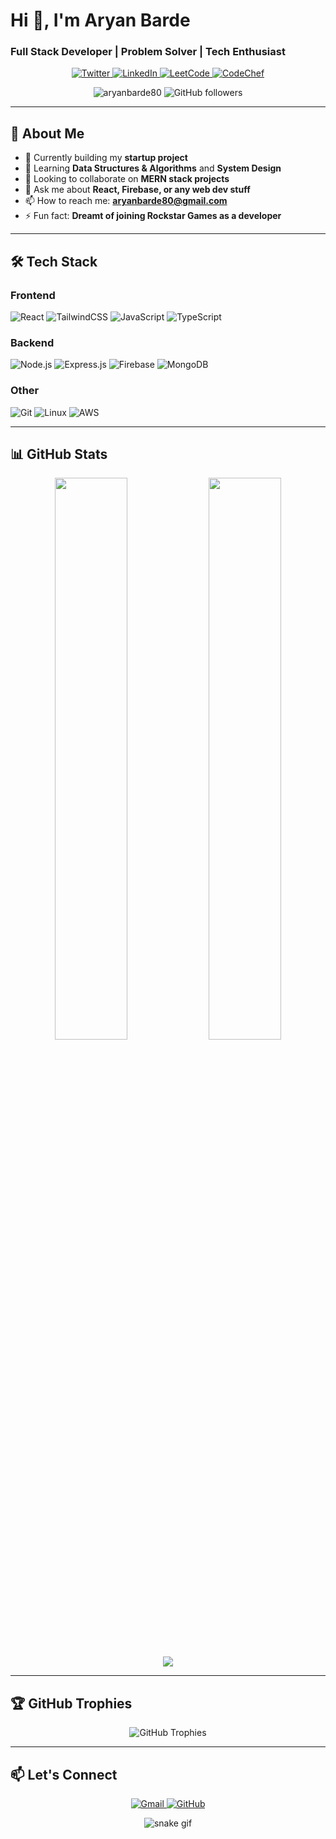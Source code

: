 # Hi 👋, I'm Aryan Barde
### Full Stack Developer | Problem Solver | Tech Enthusiast

<p align="center">
  <a href="https://twitter.com/aryan62505" target="_blank">
    <img src="https://img.shields.io/badge/Twitter-1DA1F2?style=for-the-badge&logo=twitter&logoColor=white" alt="Twitter"/>
  </a>
  <a href="https://linkedin.com/in/aryanbarde80/" target="_blank">
    <img src="https://img.shields.io/badge/LinkedIn-0077B5?style=for-the-badge&logo=linkedin&logoColor=white" alt="LinkedIn"/>
  </a>
  <a href="https://leetcode.com/aryanbarde80" target="_blank">
    <img src="https://img.shields.io/badge/-LeetCode-FFA116?style=for-the-badge&logo=LeetCode&logoColor=black" alt="LeetCode"/>
  </a>
  <a href="https://www.codechef.com/users/aryanbarde55" target="_blank">
    <img src="https://img.shields.io/badge/CodeChef-%23964B00.svg?style=for-the-badge&logo=CodeChef&logoColor=white" alt="CodeChef"/>
  </a>
</p>

<p align="center">
  <img src="https://komarev.com/ghpvc/?username=aryanbarde80&label=Profile%20views&color=0e75b6&style=flat" alt="aryanbarde80" />
  <img src="https://img.shields.io/github/followers/aryanbarde80?label=Followers&style=social" alt="GitHub followers"/>
</p>

---

## 🚀 About Me

- 🔭 Currently building my **startup project**
- 🌱 Learning **Data Structures & Algorithms** and **System Design**
- 👯 Looking to collaborate on **MERN stack projects**
- 💬 Ask me about **React, Firebase, or any web dev stuff**
- 📫 How to reach me: **aryanbarde80@gmail.com**
- ⚡ Fun fact: **Dreamt of joining Rockstar Games as a developer**

---

## 🛠 Tech Stack

### Frontend
![React](https://img.shields.io/badge/react-%2320232a.svg?style=for-the-badge&logo=react&logoColor=%2361DAFB)
![TailwindCSS](https://img.shields.io/badge/tailwindcss-%2338B2AC.svg?style=for-the-badge&logo=tailwind-css&logoColor=white)
![JavaScript](https://img.shields.io/badge/javascript-%23323330.svg?style=for-the-badge&logo=javascript&logoColor=%23F7DF1E)
![TypeScript](https://img.shields.io/badge/typescript-%23007ACC.svg?style=for-the-badge&logo=typescript&logoColor=white)

### Backend
![Node.js](https://img.shields.io/badge/node.js-6DA55F?style=for-the-badge&logo=node.js&logoColor=white)
![Express.js](https://img.shields.io/badge/express.js-%23404d59.svg?style=for-the-badge&logo=express&logoColor=%2361DAFB)
![Firebase](https://img.shields.io/badge/firebase-%23039BE5.svg?style=for-the-badge&logo=firebase)
![MongoDB](https://img.shields.io/badge/MongoDB-%234ea94b.svg?style=for-the-badge&logo=mongodb&logoColor=white)

### Other
![Git](https://img.shields.io/badge/git-%23F05033.svg?style=for-the-badge&logo=git&logoColor=white)
![Linux](https://img.shields.io/badge/Linux-FCC624?style=for-the-badge&logo=linux&logoColor=black)
![AWS](https://img.shields.io/badge/AWS-%23FF9900.svg?style=for-the-badge&logo=amazon-aws&logoColor=white)

---

## 📊 GitHub Stats

<p align="center">
  <img width="48%" src="https://github-readme-stats.vercel.app/api?username=aryanbarde80&show_icons=true&theme=radical" />
  <img width="48%" src="https://github-readme-streak-stats.herokuapp.com/?user=aryanbarde80&theme=radical" />
</p>

<p align="center">
  <img src="https://github-readme-stats.vercel.app/api/top-langs/?username=aryanbarde80&layout=compact&theme=radical" />
</p>

---

## 🏆 GitHub Trophies

<p align="center">
  <img src="https://github-profile-trophy.vercel.app/?username=aryanbarde80&theme=onedark&row=1&column=7" alt="GitHub Trophies" />
</p>

---

## 📫 Let's Connect

<p align="center">
  <a href="mailto:aryanbarde80@gmail.com">
    <img src="https://img.shields.io/badge/Gmail-D14836?style=for-the-badge&logo=gmail&logoColor=white" alt="Gmail"/>
  </a>
  <a href="https://github.com/aryanbarde80">
    <img src="https://img.shields.io/badge/GitHub-100000?style=for-the-badge&logo=github&logoColor=white" alt="GitHub"/>
  </a>
</p>

<p align="center"> 
  <img src="https://github.com/aryanbarde80/aryanbarde80/blob/output/github-contribution-grid-snake.svg" alt="snake gif"/>
</p>
